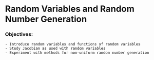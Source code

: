 # Random Variables and Random Number Generation 

### Objectives:
    - Introduce random variables and functions of random variables
    - Study Jacobian as used with random variables
    - Experiment with methods for non-uniform random number generation
